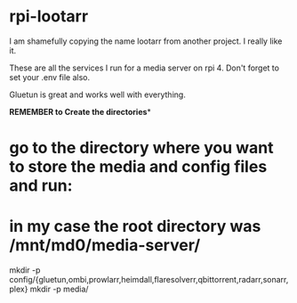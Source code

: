 # rpi-lootarr
I am shamefully copying the name lootarr from another project. I really like it.

These are all the services I run for a media server on rpi 4.
Don't forget to set your .env file also.

Gluetun is great and works well with everything.


**REMEMBER to Create the directories***
# go to the directory where you want to store the media and config files and run:
# in my case the root directory was /mnt/md0/media-server/
mkdir -p config/{gluetun,ombi,prowlarr,heimdall,flaresolverr,qbittorrent,radarr,sonarr,plex}
mkdir -p media/
